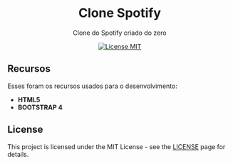 <h1 align="center">
Clone Spotify
</h1>

<p align="center">Clone do Spotify criado do zero</p>

<p align="center">
  <a href="https://opensource.org/licenses/MIT">
    <img src="https://img.shields.io/badge/License-MIT-blue.svg" alt="License MIT">
  </a>
</p>

## Recursos
[//]: # (Add the features of your project here:)
Esses foram os recursos usados para o desenvolvimento:

- **HTML5** 
- **BOOTSTRAP 4**

## License

This project is licensed under the MIT License - see the [LICENSE](https://opensource.org/licenses/MIT) page for details.
